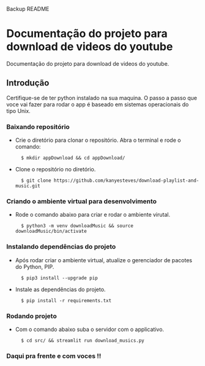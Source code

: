 Backup README

# Documentação do projeto para download de videos do youtube

Documentação do projeto para download de videos do youtube. 

## Introdução

Certifique-se de ter python instalado na sua maquina. O passo a passo que voce vai fazer para rodar o app é baseado em sistemas operacionais do tipo Unix. 

### Baixando repositório

- Crie o diretório para clonar o repositório. Abra o terminal e rode o comando:

        $ mkdir appDownload && cd appDownload/

- Clone o repositório no diretório.

        $ git clone https://github.com/kanyesteves/download-playlist-and-music.git

### Criando o ambiente virtual para desenvolvimento

- Rode o comando abaixo para criar e rodar o ambiente virutal.

        $ python3 -m venv downloadMusic && source downloadMusic/bin/activate

### Instalando dependências do projeto

- Após rodar criar o ambiente virtual, atualize o gerenciador de pacotes do Python, PIP.

        $ pip3 install --upgrade pip

- Instale as dependências do projeto.

        $ pip install -r requirements.txt

### Rodando projeto

- Com o comando abaixo suba o servidor com o applicativo.

        $ cd src/ && streamlit run download_musics.py

### Daqui pra frente e com voces !!

